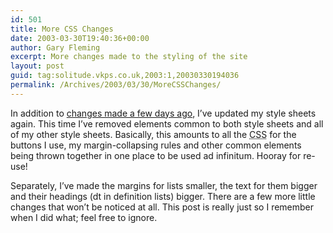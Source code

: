 ```yaml
---
id: 501
title: More CSS Changes
date: 2003-03-30T19:40:36+00:00
author: Gary Fleming
excerpt: More changes made to the styling of the site
layout: post
guid: tag:solitude.vkps.co.uk,2003:1,20030330194036
permalink: /Archives/2003/03/30/MoreCSSChanges/
---
```

In addition to [changes made a few days ago](http://solitude.vkps.co.uk/News/Index.php?ArtID=20030328172913), I&#8217;ve updated my style sheets again. This time I&#8217;ve removed elements common to both style sheets and all of my other style sheets. Basically, this amounts to all the <acronym title="Cascading Style Sheets">CSS</acronym> for the buttons I use, my margin-collapsing rules and other common elements being thrown together in one place to be used ad infinitum. Hooray for re-use!

Separately, I&#8217;ve made the margins for lists smaller, the text for them bigger and their headings (dt in definition lists) bigger. There are a few more little changes that won&#8217;t be noticed at all. This post is really just so I remember when I did what; feel free to ignore.
